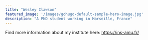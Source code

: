 ```yaml
---
title: "Wesley Clawson"
featured_image: '/images/gohugo-default-sample-hero-image.jpg'
description: "A PhD student working in Marseille, France"
---
```

Find more information about my institute here: https://ins-amu.fr/